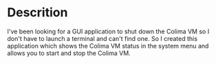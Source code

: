 # Descrition
I've been looking for a GUI application to shut down the Colima VM so I don't have to launch a terminal and can't find one. So I created this application which shows the Colima VM status in the system menu and allows you to start and stop the Colima VM.
